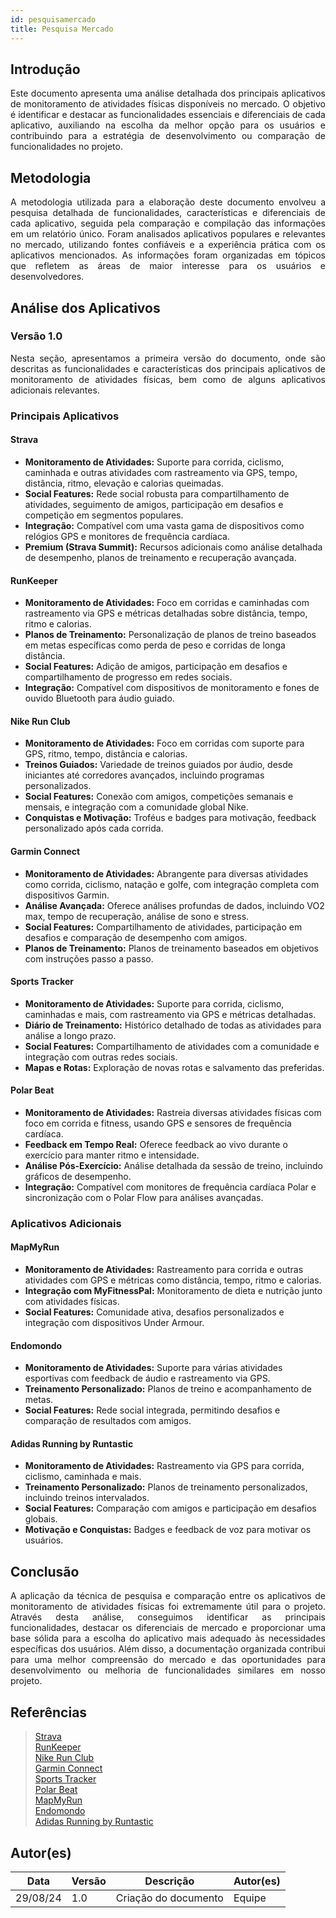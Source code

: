 ```yaml
---
id: pesquisamercado
title: Pesquisa Mercado
---
```


## Introdução

<p align = "justify">
Este documento apresenta uma análise detalhada dos principais aplicativos de monitoramento de atividades físicas disponíveis no mercado. O objetivo é identificar e destacar as funcionalidades essenciais e diferenciais de cada aplicativo, auxiliando na escolha da melhor opção para os usuários e contribuindo para a estratégia de desenvolvimento ou comparação de funcionalidades no projeto.
</p>

## Metodologia 

<p align = "justify">
A metodologia utilizada para a elaboração deste documento envolveu a pesquisa detalhada de funcionalidades, características e diferenciais de cada aplicativo, seguida pela comparação e compilação das informações em um relatório único. Foram analisados aplicativos populares e relevantes no mercado, utilizando fontes confiáveis e a experiência prática com os aplicativos mencionados. As informações foram organizadas em tópicos que refletem as áreas de maior interesse para os usuários e desenvolvedores.
</p>

## Análise dos Aplicativos  

### Versão 1.0

<p align = "justify">
Nesta seção, apresentamos a primeira versão do documento, onde são descritas as funcionalidades e características dos principais aplicativos de monitoramento de atividades físicas, bem como de alguns aplicativos adicionais relevantes.
</p>

### Principais Aplicativos

#### Strava

- **Monitoramento de Atividades:** Suporte para corrida, ciclismo, caminhada e outras atividades com rastreamento via GPS, tempo, distância, ritmo, elevação e calorias queimadas.
- **Social Features:** Rede social robusta para compartilhamento de atividades, seguimento de amigos, participação em desafios e competição em segmentos populares.
- **Integração:** Compatível com uma vasta gama de dispositivos como relógios GPS e monitores de frequência cardíaca.
- **Premium (Strava Summit):** Recursos adicionais como análise detalhada de desempenho, planos de treinamento e recuperação avançada.

#### RunKeeper

- **Monitoramento de Atividades:** Foco em corridas e caminhadas com rastreamento via GPS e métricas detalhadas sobre distância, tempo, ritmo e calorias.
- **Planos de Treinamento:** Personalização de planos de treino baseados em metas específicas como perda de peso e corridas de longa distância.
- **Social Features:** Adição de amigos, participação em desafios e compartilhamento de progresso em redes sociais.
- **Integração:** Compatível com dispositivos de monitoramento e fones de ouvido Bluetooth para áudio guiado.

#### Nike Run Club

- **Monitoramento de Atividades:** Foco em corridas com suporte para GPS, ritmo, tempo, distância e calorias.
- **Treinos Guiados:** Variedade de treinos guiados por áudio, desde iniciantes até corredores avançados, incluindo programas personalizados.
- **Social Features:** Conexão com amigos, competições semanais e mensais, e integração com a comunidade global Nike.
- **Conquistas e Motivação:** Troféus e badges para motivação, feedback personalizado após cada corrida.

#### Garmin Connect

- **Monitoramento de Atividades:** Abrangente para diversas atividades como corrida, ciclismo, natação e golfe, com integração completa com dispositivos Garmin.
- **Análise Avançada:** Oferece análises profundas de dados, incluindo VO2 max, tempo de recuperação, análise de sono e stress.
- **Social Features:** Compartilhamento de atividades, participação em desafios e comparação de desempenho com amigos.
- **Planos de Treinamento:** Planos de treinamento baseados em objetivos com instruções passo a passo.

#### Sports Tracker

- **Monitoramento de Atividades:** Suporte para corrida, ciclismo, caminhadas e mais, com rastreamento via GPS e métricas detalhadas.
- **Diário de Treinamento:** Histórico detalhado de todas as atividades para análise a longo prazo.
- **Social Features:** Compartilhamento de atividades com a comunidade e integração com outras redes sociais.
- **Mapas e Rotas:** Exploração de novas rotas e salvamento das preferidas.

#### Polar Beat

- **Monitoramento de Atividades:** Rastreia diversas atividades físicas com foco em corrida e fitness, usando GPS e sensores de frequência cardíaca.
- **Feedback em Tempo Real:** Oferece feedback ao vivo durante o exercício para manter ritmo e intensidade.
- **Análise Pós-Exercício:** Análise detalhada da sessão de treino, incluindo gráficos de desempenho.
- **Integração:** Compatível com monitores de frequência cardíaca Polar e sincronização com o Polar Flow para análises avançadas.

### Aplicativos Adicionais

#### MapMyRun

- **Monitoramento de Atividades:** Rastreamento para corrida e outras atividades com GPS e métricas como distância, tempo, ritmo e calorias.
- **Integração com MyFitnessPal:** Monitoramento de dieta e nutrição junto com atividades físicas.
- **Social Features:** Comunidade ativa, desafios personalizados e integração com dispositivos Under Armour.

#### Endomondo

- **Monitoramento de Atividades:** Suporte para várias atividades esportivas com feedback de áudio e rastreamento via GPS.
- **Treinamento Personalizado:** Planos de treino e acompanhamento de metas.
- **Social Features:** Rede social integrada, permitindo desafios e comparação de resultados com amigos.

#### Adidas Running by Runtastic

- **Monitoramento de Atividades:** Rastreamento via GPS para corrida, ciclismo, caminhada e mais.
- **Treinamento Personalizado:** Planos de treinamento personalizados, incluindo treinos intervalados.
- **Social Features:** Comparação com amigos e participação em desafios globais.
- **Motivação e Conquistas:** Badges e feedback de voz para motivar os usuários.

## Conclusão  

<p align = "justify">
A aplicação da técnica de pesquisa e comparação entre os aplicativos de monitoramento de atividades físicas foi extremamente útil para o projeto. Através desta análise, conseguimos identificar as principais funcionalidades, destacar os diferenciais de mercado e proporcionar uma base sólida para a escolha do aplicativo mais adequado às necessidades específicas dos usuários. Além disso, a documentação organizada contribui para uma melhor compreensão do mercado e das oportunidades para desenvolvimento ou melhoria de funcionalidades similares em nosso projeto.
</p>

## Referências

> [Strava](https://www.strava.com/)  
> [RunKeeper](https://runkeeper.com/)  
> [Nike Run Club](https://www.nike.com.br/sc/corrida-app-nike-run-club?srsltid=AfmBOooXcAoPKCFrFuRn7jzLyTjSNRtvCHQE9L3MYzcrgRGtfveWnDbh)  
> [Garmin Connect](https://connect.garmin.com/)  
> [Sports Tracker](https://www.sports-tracker.com/)  
> [Polar Beat](https://support.polar.com/br/beat#all)  
> [MapMyRun](https://www.mapmyrun.com/)  
> [Endomondo](https://www.endomondo.com/)  
> [Adidas Running by Runtastic](https://www.runtastic.com/)

## Autor(es)

| Data     | Versão | Descrição               | Autor(es)    |
|----------|--------|-------------------------|--------------|
| 29/08/24 | 1.0    | Criação do documento     | Equipe       |
